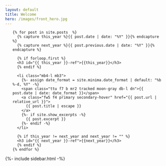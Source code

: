 ```yaml
---
layout: default
title: Welcome
hero: /images/front_hero.jpg
---
```


<div class="w-70-l fl pr4">
  <ul class="list pa0">

    {% for post in site.posts  %}
      {% capture this_year %}{{ post.date | date: "%Y" }}{% endcapture %}
      {% capture next_year %}{{ post.previous.date | date: "%Y" }}{% endcapture %}

      {% if forloop.first %}
      <h3 id="{{ this_year }}-ref">{{this_year}}</h3>
      {% endif %}

      <li class="mb4-l mb3">
        {%- assign date_format = site.minima.date_format | default: "%b %-d, %Y" -%}
        <span class="ttu f7 b mr2 tracked moon-gray db-l dn">{{ post.date | date: date_format }}</span>
        <a class="fw5 f4 primary secondary-hover" href="{{ post.url | relative_url }}">
          {{ post.title | escape }}
        </a>
        {%- if site.show_excerpts -%}
          {{ post.excerpt }}
        {%- endif -%}
      </li>

      {% if this_year != next_year and next_year != "" %}
      <h3 id="{{ next_year }}-ref">{{next_year}}</h3>
      {% endif %}
    {% endfor %}
    
  </ul>
</div>

{%- include sidebar.html -%}
